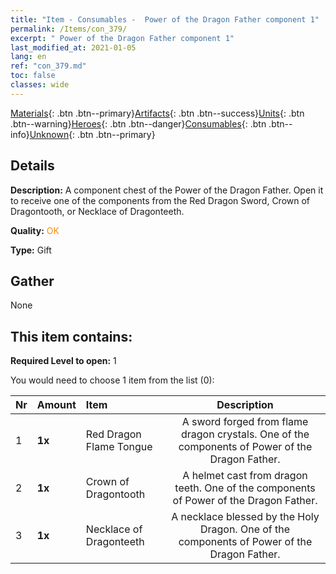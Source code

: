 ```yaml
---
title: "Item - Consumables -  Power of the Dragon Father component 1"
permalink: /Items/con_379/
excerpt: " Power of the Dragon Father component 1"
last_modified_at: 2021-01-05
lang: en
ref: "con_379.md"
toc: false
classes: wide
---
```

 [Materials](/Items/){: .btn .btn--primary}[Artifacts](/Items/Artifacts/){: .btn .btn--success}[Units](/Items/Units/){: .btn .btn--warning}[Heroes](/Items/Heroes/){: .btn .btn--danger}[Consumables](/Items/Consumables/){: .btn .btn--info}[Unknown](/Items/Unknown/){: .btn .btn--primary}

## Details
 **Description:** A component chest of the Power of the Dragon Father. Open it to receive one of the components from the Red Dragon Sword, Crown of Dragontooth, or Necklace of Dragonteeth.

 **Quality:** <span style="color: #FF8C00">OK</span>

 **Type:** Gift

## Gather

  None

## This item contains:

 **Required Level to open:** 1

 You would need to choose 1 item from the list (0):

  | Nr | Amount |     Item    | Description |
  |:---|:-------|:------------|:-----------:|
  | 1 |  **1x** | Red Dragon Flame Tongue | A sword forged from flame dragon crystals. One of the components of Power of the Dragon Father.  | 
  | 2 |  **1x** | Crown of Dragontooth | A helmet cast from dragon teeth. One of the components of Power of the Dragon Father.  | 
  | 3 |  **1x** | Necklace of Dragonteeth | A necklace blessed by the Holy Dragon. One of the components of Power of the Dragon Father.  | 
